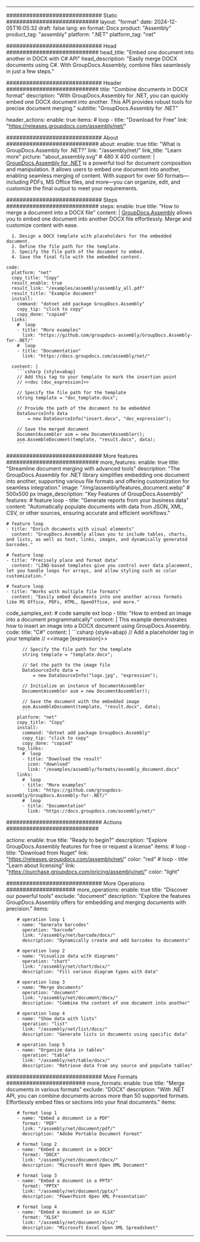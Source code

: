 



---
############################# Static ############################
layout: "format"
date:  2024-12-05T16:05:32
draft: false
lang: en
format: Docx
product: "Assembly"
product_tag: "assembly"
platform: ".NET"
platform_tag: "net"

############################# Head ############################
head_title: "Embed one document into another in DOCX with C# API"
head_description: "Easily merge DOCX documents using C#. With GroupDocs.Assembly, combine files seamlessly in just a few steps."

############################# Header ############################
title: "Combine documents in DOCX format" 
description: "With GroupDocs.Assembly for .NET, you can quickly embed one DOCX document into another. This API provides robust tools for precise document merging."
subtitle: "GroupDocs.Assembly for .NET" 

header_actions:
  enable: true
  items:
    #  loop
    - title: "Download for Free"
      link: "https://releases.groupdocs.com/assembly/net/"
      
############################# About ############################
about:
    enable: true
    title: "What is GroupDocs.Assembly for .NET?"
    link: "/assembly/net/"
    link_title: "Learn more"
    picture: "about_assembly.svg" # 480 X 400
    content: |
       [GroupDocs.Assembly for .NET](/assembly/net/) is a powerful tool for document composition and manipulation. It allows users to embed one document into another, enabling seamless merging of content. With support for over 50 formats—including PDFs, MS Office files, and more—you can organize, edit, and customize the final output to meet your requirements.

############################# Steps ############################
steps:
    enable: true
    title: "How to merge a document into a DOCX file"
    content: |
      [GroupDocs.Assembly](/assembly/net/) allows you to embed one document into another DOCX file effortlessly. Merge and customize content with ease.
      
      1. Design a DOCX template with placeholders for the embedded document.
      2. Define the file path for the template.
      3. Specify the file path of the document to embed.
      4. Save the final file with the embedded content.
   
    code:
      platform: "net"
      copy_title: "Copy"
      result_enable: true
      result_link: "/examples/assembly/assembly_all.pdf"
      result_title: "Example document"
      install:
        command: "dotnet add package GroupDocs.Assembly"
        copy_tip: "click to copy"
        copy_done: "copied"
      links:
        #  loop
        - title: "More examples"
          link: "https://github.com/groupdocs-assembly/GroupDocs.Assembly-for-.NET/"
        #  loop
        - title: "Documentation"
          link: "https://docs.groupdocs.com/assembly/net/"
          
      content: |
        ```csharp {style=abap}
        // Add this tag to your template to mark the insertion point
        // <<doc [doc_expression]>>

        // Specify the file path for the template
        string template = "doc_template.docx";

        // Provide the path of the document to be embedded
        DataSourceInfo data 
            = new DataSourceInfo("insert.docx", "doc_expression");

        // Save the merged document
        DocumentAssembler asm = new DocumentAssembler();
        asm.AssembleDocument(template, "result.docx", data);
        ```            

############################# More features ############################
more_features:
  enable: true
  title: "Streamline document merging with advanced tools"
  description: "The GroupDocs.Assembly for .NET library simplifies embedding one document into another, supporting various file formats and offering customization for seamless integration."
  image: "/img/assembly/features_document.webp" # 500x500 px
  image_description: "Key Features of GroupDocs.Assembly"
  features:
    # feature loop
    - title: "Generate reports from your business data"
      content: "Automatically populate documents with data from JSON, XML, CSV, or other sources, ensuring accurate and efficient workflows."

    # feature loop
    - title: "Enrich documents with visual elements"
      content: "GroupDocs.Assembly allows you to include tables, charts, and lists, as well as text, links, images, and dynamically generated barcodes."

    # feature loop
    - title: "Precisely place and format data"
      content: "LINQ-based templates give you control over data placement, let you handle loops for arrays, and allow styling such as color customization."

    # feature loop
    - title: "Works with multiple file formats"
      content: "Easily embed documents into one another across formats like MS Office, PDFs, HTML, OpenOffice, and more."
      
  code_samples_ext:
    # code sample ext loop
    - title: "How to embed an image into a document programmatically"
      content: |
        This example demonstrates how to insert an image into a DOCX document using GroupDocs.Assembly.
      code:
        title: "C#"
        content: |
          ```csharp {style=abap}
          // Add a placeholder tag in your template
          // <<image [expression]>>

          // Specify the file path for the template
          string template = "template.docx";

          // Set the path to the image file
          DataSourceInfo data =
              = new DataSourceInfo("logo.jpg", "expression");

          // Initialize an instance of DocumentAssembler
          DocumentAssembler asm = new DocumentAssembler();

          // Save the document with the embedded image
          asm.AssembleDocument(template, "result.docx", data);
          ```
        platform: "net"
        copy_title: "Copy"
        install:
          command: "dotnet add package GroupDocs.Assembly"
          copy_tip: "click to copy"
          copy_done: "copied"
        top_links:
          #  loop
          - title: "Download the result"
            icon: "download"
            link: "/examples/assembly/formats/assembly_document.docx"
        links:
          #  loop
          - title: "More examples"
            link: "https://github.com/groupdocs-assembly/GroupDocs.Assembly-for-.NET/"
          #  loop
          - title: "Documentation"
            link: "https://docs.groupdocs.com/assembly/net/"
            

            


############################# Actions ############################

actions:
  enable: true
  title: "Ready to begin?"
  description: "Explore GroupDocs.Assembly features for free or request a license"
  items:
    #  loop
    - title: "Download from Nuget"
      link: "https://releases.groupdocs.com/assembly/net/"
      color: "red"
        #  loop
    - title: "Learn about licensing"
      link: "https://purchase.groupdocs.com/pricing/assembly/net/"
      color: "light"


############################# More Operations #####################
more_operations:
    enable: true
    title: "Discover our powerful tools"
    exclude: "document"
    description: "Explore the features GroupDocs.Assembly offers for embedding and merging documents with precision."
    items: 
          
        # operation loop 1
        - name: "Generate barcodes"
          operation: "barcode"
          link: "/assembly/net/barcode/docx/"
          description: "Dynamically create and add barcodes to documents"

        # operation loop 2
        - name: "Visualize data with diagrams"
          operation: "chart"
          link: "/assembly/net/chart/docx/"
          description: "Fill various diagram types with data"

        # operation loop 3
        - name: "Merge documents"
          operation: "document"
          link: "/assembly/net/document/docx/"
          description: "Combine the content of one document into another"

        # operation loop 4
        - name: "Show data with lists"
          operation: "list"
          link: "/assembly/net/list/docx/"
          description: "Generate lists in documents using specific data"

        # operation loop 5
        - name: "Organize data in tables"
          operation: "table"
          link: "/assembly/net/table/docx/"
          description: "Retrieve data from any source and populate tables"
         
          
############################# More Formats ########################
more_formats:
    enable: true
    title: "Merge documents in various formats"
    exclude: "DOCX"
    description: "With .NET API, you can combine documents across more than 50 supported formats. Effortlessly embed files or sections into your final documents."
    items: 
          
        # format loop 1
        - name: "Embed a document in a PDF"
          format: "PDF"
          link: "/assembly/net/document/pdf/"
          description: "Adobe Portable Document Format"
          
        # format loop 2
        - name: "Embed a document in a DOCX"
          format: "DOCX"
          link: "/assembly/net/document/docx/"
          description: "Microsoft Word Open XML Document"
          
        # format loop 3
        - name: "Embed a document in a PPTX"
          format: "PPTX"
          link: "/assembly/net/document/pptx/"
          description: "PowerPoint Open XML Presentation"
          
        # format loop 4
        - name: "Embed a document in an XLSX"
          format: "XLSX"
          link: "/assembly/net/document/xlsx/"
          description: "Microsoft Excel Open XML Spreadsheet"


          

---